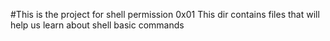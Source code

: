 #This is the project for shell permission 0x01
This dir contains files that will help us learn about shell basic commands
